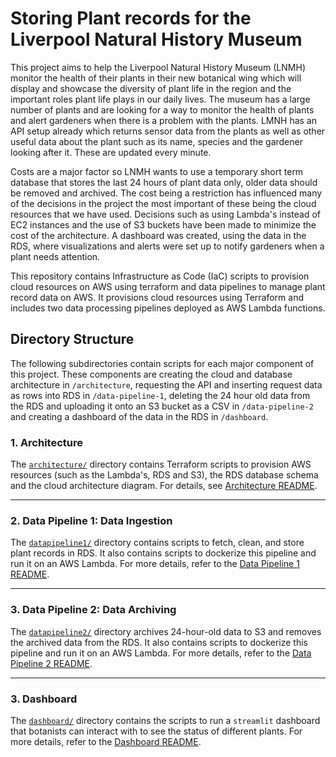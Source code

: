 # Storing Plant records for the Liverpool Natural History Museum

This project aims to help the Liverpool Natural History Museum (LNMH) monitor the health of their plants in their new botanical wing which will display and showcase the diversity of plant life in the region and the important roles plant life plays in our daily lives. The museum has a large number of plants and are looking for a way to monitor the health of plants and alert gardeners when there is a problem with the plants.
LMNH has an API setup already which returns sensor data from the plants as well as other useful data about the plant such as its name, species and the gardener looking after it. These are updated every minute.

Costs are a major factor so LNMH wants to use a temporary short term database that stores the last 24 hours of plant data only, older data should be removed and archived. The cost being a restriction has influenced many of the decisions in the project the most important of these being the cloud resources that we have used. Decisions such as using Lambda's instead of EC2 instances and the use of S3 buckets have been made to minimize the cost of the architecture. A dashboard was created, using the data in the RDS, where visualizations and alerts were set up to notify gardeners when a plant needs attention.

This repository contains Infrastructure as Code (IaC) scripts to provision cloud resources on AWS using terraform and data pipelines to manage plant record data on AWS. It provisions cloud resources using Terraform and includes two data processing pipelines deployed as AWS Lambda functions.

## Directory Structure

The following subdirectories contain scripts for each major component of this project. These components are creating the cloud and database architecture in `/architecture`, requesting the API and inserting request data as rows into RDS in `/data-pipeline-1`, deleting the 24 hour old data from the RDS and uploading it onto an S3 bucket as a CSV in `/data-pipeline-2` and creating a dashboard of the data in the RDS in `/dashboard`.

### **1. Architecture**

The [`architecture/`](architecture/) directory contains Terraform scripts to provision AWS resources (such as the Lambda's, RDS and S3), the RDS database schema and the cloud architecture diagram.
For details, see [Architecture README](architecture/README.md).

---

### **2. Data Pipeline 1: Data Ingestion**

The [`datapipeline1/`](datapipeline1/) directory contains scripts to fetch, clean, and store plant records in RDS. It also contains scripts to dockerize this pipeline and run it on an AWS Lambda.
For more details, refer to the [Data Pipeline 1 README](data-pipeline-1/README.md).

---

### **3. Data Pipeline 2: Data Archiving**

The [`datapipeline2/`](datapipeline2/) directory archives 24-hour-old data to S3 and removes the archived data from the RDS. It also contains scripts to dockerize this pipeline and run it on an AWS Lambda.
For more details, refer to the [Data Pipeline 2 README](data-pipeline-2/README.md).

---

### **3. Dashboard**

The [`dashboard/`](dashboard/) directory contains the scripts to run a `streamlit` dashboard that botanists can interact with to see the status of different plants.
For more details, refer to the [Dashboard README](dashboard/README.md).